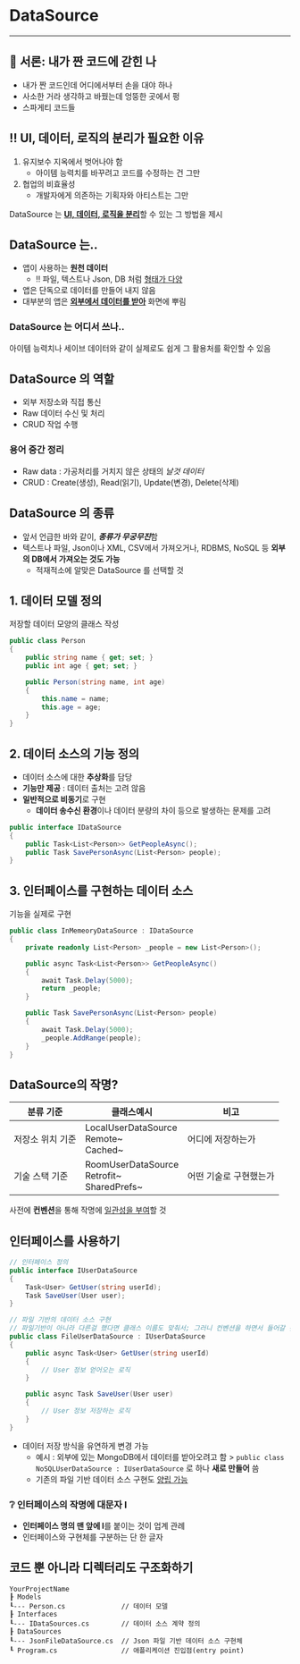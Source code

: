 # DataSource
------
## 👀 서론:  내가 짠 코드에 갇힌 나
- 내가 짠 코드인데 어디에서부터 손을 대야 하나
- 사소한 거라 생각하고 바꿨는데 엉뚱한 곳에서 펑
- 스파게티 코드들

## ‼️ UI, 데이터, 로직의 분리가 필요한 이유
1. 유지보수 지옥에서 벗어나야 함
   - 아이템 능력치를 바꾸려고 코드를 수정하는 건 그만
2. 협업의 비효율성
   - 개발자에게 의존하는 기획자와 아티스트는 그만

DataSource 는 <u>**UI, 데이터, 로직을 분리**</u>할 수 있는 그 방법을 제시

## DataSource 는..
- 앱이 사용하는 **원천 데이터**
  - ‼️ 파일, 텍스트나 Json, DB 처럼 <u>형태가 다양</u>
- 앱은 단독으로 데이터를 만들어 내지 않음
- 대부분의 앱은 **<u>외부에서 데이터를 받아</u>** 화면에 뿌림

### DataSource 는 어디서 쓰나..
아이템 능력치나 세이브 데이터와 같이 실제로도 쉽게 그 활용처를 확인할 수 있음

## DataSource 의 역할
- 외부 저장소와 직접 통신
- Raw 데이터 수신 및 처리
- CRUD 작업 수행

### 용어 중간 정리
- Raw data : 가공처리를 거치지 않은 상태의 *날것 데이터*
- CRUD : Create(생성), Read(읽기), Update(변경), Delete(삭제)

## DataSource 의 종류
- 앞서 언급한 바와 같이, ***종류가 무궁무진***함
- 텍스트나 파일, Json이나 XML, CSV에서 가져오거나, RDBMS, NoSQL 등 **외부의 DB에서 가져오는 것도 가능**
  - 적재적소에 알맞은 DataSource 를 선택할 것

## 1. 데이터 모델 정의
저장할 데이터 모양의 클래스 작성
```C#
public class Person
{
    public string name { get; set; }
    public int age { get; set; }

    public Person(string name, int age)
    {
        this.name = name;
        this.age = age;
    }
}
```

## 2. 데이터 소스의 기능 정의
- 데이터 소스에 대한 **추상화**를 담당
- **기능만 제공** : 데이터 출처는 고려 않음
- **일반적으로 비동기**로 구현
  - **데이터 송수신 환경**이나 데이터 분량의 차이 등으로 발생하는 문제를 고려
```C#
public interface IDataSource
{
    public Task<List<Person>> GetPeopleAsync();
    public Task SavePersonAsync(List<Person> people);
}
```

## 3. 인터페이스를 구현하는 데이터 소스
기능을 실제로 구현
```C#
public class InMemeoryDataSource : IDataSource
{
    private readonly List<Person> _people = new List<Person>();

    public async Task<List<Person>> GetPeopleAsync()
    {
        await Task.Delay(5000);
        return _people;
    }

    public Task SavePersonAsync(List<Person> people)
    {
        await Task.Delay(5000);
        _people.AddRange(people);
    }
}
```

## DataSource의 작명?
|분류 기준|클래스예시|비고|
|---|---|---|
|저장소 위치 기준|LocalUserDataSource <br>Remote~ <br> Cached~|어디에 저장하는가|
|기술 스택 기준|RoomUserDataSource <br>Retrofit~ <br>SharedPrefs~|어떤 기술로 구현했는가|

사전에 **컨벤션**을 통해 작명에 <u>일관성을 부여</u>할 것

## 인터페이스를 사용하기
```C#
// 인터페이스 정의
public interface IUserDataSource
{
    Task<User> GetUser(string userId);
    Task SaveUser(User user);
}

// 파일 기반의 데이터 소스 구현
// 파일기반이 아니라 다른걸 했다면 클래스 이름도 맞춰서; 그러니 컨벤션을 하면서 들어갈 것
public class FileUserDataSource : IUserDataSource
{
    public async Task<User> GetUser(string userId)
    {
        // User 정보 얻어오는 로직
    }

    public async Task SaveUser(User user)
    {
        // User 정보 저장하는 로직
    }
}
```

- 데이터 저장 방식을 유연하게 변경 가능
  - 예시 : 외부에 있는 MongoDB에서 데이터를 받아오려고 함 > `public class NoSQLUserDataSource : IUserDataSource` 로 하나 **새로 만들어** 씀
  - 기존의 파일 기반 데이터 소스 구현도 <u>양립 가능</u>

### ❔ 인터페이스의 작명에 대문자 I
- **인터페이스 명의 맨 앞에 I**를 붙이는 것이 업계 관례
- 인터페이스와 구현체를 구분하는 단 한 글자

## 코드 뿐 아니라 디렉터리도 구조화하기
```
YourProjectName
┠ Models
┖--- Person.cs              // 데이터 모델
┠ Interfaces
┖--- IDataSources.cs        // 데이터 소스 계약 정의
┠ DataSources
┖--- JsonFileDataSource.cs  // Json 파일 기반 데이터 소스 구현체
┖ Program.cs                // 애플리케이션 진입점(entry point)
```
